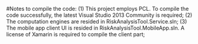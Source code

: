 #Notes to compile the code:
(1) This project employs PCL. To compile the code successfully, the latest Visual Studio 2013 Community is required;
(2) The computation engines are resided in RiskAnalysisTool.Service.sln;
(3) The mobile app client UI is resided in RiskAnalysisTool.MobileApp.sln. A license of Xamarin is required to compile the client part;
